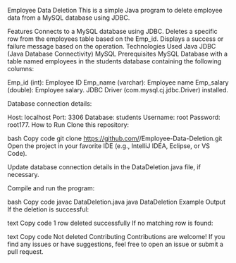 Employee Data Deletion
This is a simple Java program to delete employee data from a MySQL database using JDBC.

Features
Connects to a MySQL database using JDBC.
Deletes a specific row from the employees table based on the Emp_id.
Displays a success or failure message based on the operation.
Technologies Used
Java
JDBC (Java Database Connectivity)
MySQL
Prerequisites
MySQL Database with a table named employees in the students database containing the following columns:

Emp_id (int): Employee ID
Emp_name (varchar): Employee name
Emp_salary (double): Employee salary.
JDBC Driver (com.mysql.cj.jdbc.Driver) installed.

Database connection details:

Host: localhost
Port: 3306
Database: students
Username: root
Password: root177.
How to Run
Clone this repository:

bash
Copy code
git clone https://github.com/<your-username>/Employee-Data-Deletion.git
Open the project in your favorite IDE (e.g., IntelliJ IDEA, Eclipse, or VS Code).

Update database connection details in the DataDeletion.java file, if necessary.

Compile and run the program:

bash
Copy code
javac DataDeletion.java
java DataDeletion
Example Output
If the deletion is successful:

text
Copy code
1 row deleted successfully
If no matching row is found:

text
Copy code
Not deleted
Contributing
Contributions are welcome! If you find any issues or have suggestions, feel free to open an issue or submit a pull request.

